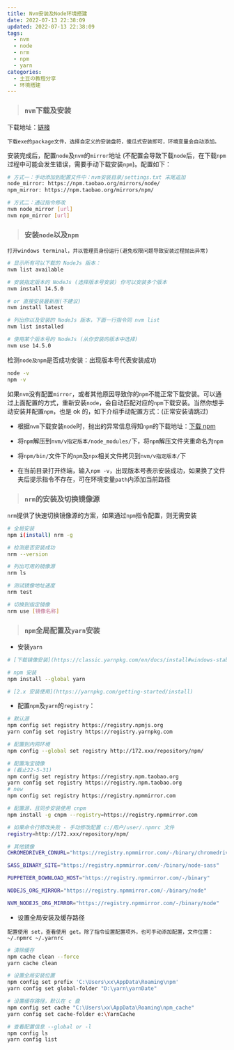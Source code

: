 ```yaml
---
title: Nvm安装及Node环境搭建
date: 2022-07-13 22:38:09
updated: 2022-07-13 22:38:09
tags:
  - nvm
  - node
  - nrm
  - npm
  - yarn
categories:
  - 土豆の教程分享
  - 环境搭建
---
```


> ### `nvm`下载及安装

下载地址：[链接](https://github.com/coreybutler/nvm-windows/releases)

`下载exe的package文件，选择自定义的安装盘符，傻瓜式安装即可，环境变量会自动添加。`

安装完成后，配置`node`及`nvm`的`mirror`地址 (不配置会导致下载`node`后，在下载`npm`过程中可能会发生错误，需要手动下载安装`npm`)。配置如下：

```bash
# 方式一：手动添加到配置文件中：nvm安装目录/settings.txt 末尾追加
node_mirror: https://npm.taobao.org/mirrors/node/
npm_mirror: https://npm.taobao.org/mirrors/npm/

# 方式二：通过指令修改
nvm node_mirror [url]
nvm npm_mirror [url]
```

> ### 安装`node`以及`npm`

`打开windows terminal，并以管理员身份运行(避免权限问题导致安装过程抛出异常)`

```bash
# 显示所有可以下载的 NodeJs 版本：
nvm list available

# 安装指定版本的 NodeJs (选择版本号安装) 你可以安装多个版本
nvm install 14.5.0

# or 直接安装最新版(不建议)
nvm install latest

# 列出你以及安装的 NodeJs 版本，下面一行指令同 nvm list
nvm list installed

# 使用某个版本号的 NodeJs (从你安装的版本中选择)
nvm use 14.5.0
```

检测`node及npm`是否成功安装：出现版本号代表安装成功

```bash
node -v
npm -v
```

如果`nvm`没有配置`mirror`，或者其他原因导致你的`npm`不能正常下载安装。可以通过上面配置的方式，重新安装`node`，会自动匹配对应的`npm`下载安装。当然你想手动安装并配置`npm`，也是 ok 的，如下介绍手动配置方式：(正常安装请跳过)

- 根据`nvm`下载安装`node`时，抛出的异常信息得知`npm`的下载地址：[下载 npm](https://github.com/npm/cli/releases/tag/v6.14.11)

- 将`npm`解压到`nvm/v指定版本/node_modules/`下，将`npm`解压文件夹重命名为`npm`

- 将`npm/bin/`文件下的`npm`及`npx`相关文件拷贝到`nvm/v指定版本/`下

- 在当前目录打开终端，输入`npm -v`，出现版本号表示安装成功，如果换了文件夹后提示指令不存在，可在环境变量`path`内添加当前路径

> ### `nrm`的安装及切换镜像源

`nrm`提供了快速切换镜像源的方案，如果通过`npm`指令配置，则无需安装

```bash
# 全局安装
npm i(install) nrm -g

# 检测是否安装成功
nrm --version

# 列出可用的镜像源
nrm ls

# 测试镜像地址速度
nrm test

# 切换到指定镜像
nrm use [镜像名称]
```

> ### `npm`全局配置及`yarn`安装

- 安装`yarn`

```bash
# [下载镜像安装](https://classic.yarnpkg.com/en/docs/install#windows-stable)

# npm 安装
npm install --global yarn

# [2.x 安装使用](https://yarnpkg.com/getting-started/install)
```

- 配置`npm`及`yarn`的`registry`：

```bash
# 默认源
npm config set registry https://registry.npmjs.org
yarn config set registry https://registry.yarnpkg.com

# 配置到内网环境
npm config --global set registry http://172.xxx/repository/npm/

# 配置淘宝镜像
# (截止22-5-31)
npm config set registry https://registry.npm.taobao.org
yarn config set registry https://registry.npm.taobao.org
# new
npm config set registry https://registry.npmmirror.com

# 配置源，且同步安装使用 cnpm
npm install -g cnpm --registry=https://registry.npmmirror.com

# 如果命令行修改失败 - 手动修改配置 c:/用户/user/.npmrc 文件
registry=http://172.xxx/repository/npm/

# 其他镜像
CHROMEDRIVER_CDNURL="https://registry.npmmirror.com/-/binary/chromedriver"

SASS_BINARY_SITE="https://registry.npmmirror.com/-/binary/node-sass"

PUPPETEER_DOWNLOAD_HOST="https://registry.npmmirror.com/-/binary"

NODEJS_ORG_MIRROR="https://registry.npmmirror.com/-/binary/node"

NVM_NODEJS_ORG_MIRROR="https://registry.npmmirror.com/-/binary/node"
```

- 设置全局安装及缓存路径

`配置使用 set，查看使用 get。除了指令设置配置项外，也可手动添加配置，文件位置：~/.npmrc ~/.yarnrc`

```bash
# 清除缓存
npm cache clean --force
yarn cache clean

# 设置全局安装位置
npm config set prefix 'C:\Users\xx\AppData\Roaming\npm'
yarn config set global-folder "D:\yarn\yarnDate"

# 设置缓存路径，默认在 c 盘
npm config set cache "C:\Users\xx\AppData\Roaming\npm_cache"
yarn config set cache-folder e:\YarnCache

# 查看配置信息 --global or -l
npm config ls
yarn config list
```
